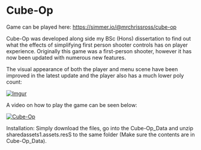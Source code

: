 # Cube-Op

Game can be played here: https://simmer.io/@mrchrissross/cube-op

Cube-Op was developed along side my BSc (Hons) dissertation to find out what the effects of simplifying 
first person shooter controls has on player experience. Originally this game was a first-person shooter, however it 
has now been updated with numerous new features. 

The visual appearance of both the player and menu scene have been improved in the latest update and the player also has a much lower poly count: 

[![Imgur](https://i.imgur.com/1hkXUQi.jpg)](https://i.imgur.com/1hkXUQi.jpg)

A video on how to play the game can be seen below:

[![Cube-Op](https://img.youtube.com/vi/qW_H8M6gY4s/0.jpg)](https://youtu.be/qW_H8M6gY4s)

Installation:
Simply download the files, go into the Cube-Op_Data and unzip sharedassets1.assets.resS to the same folder (Make sure the contents are in Cube-Op_Data).
